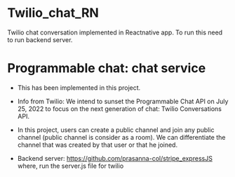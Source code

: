 # Twilio_chat_RN
Twilio chat conversation implemented in Reactnative app. To run this need to run backend server.

# Programmable chat: chat service
- This has been implemented in this project.
- Info from Twilio: We intend to sunset the Programmable Chat API on July 25, 2022 to focus on the next generation of chat: Twilio Conversations API.

- In this project, users can create a public channel and join any public channel (public channel is consider as a room). We can differentiate the channel that was created by that user or that he joined.

- Backend server: https://github.com/prasanna-col/stripe_expressJS
where, run the server.js file for twilio

